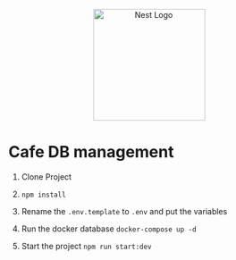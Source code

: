 <p align="center">
  <a href="http://nestjs.com/" target="blank"><img src="https://nestjs.com/img/logo-small.svg" width="200" alt="Nest Logo" /></a>
</p>

# Cafe DB management

1. Clone Project
2. ```npm install```
3. Rename the ```.env.template``` to ```.env``` and put the variables
4. Run the docker database
  ```docker-compose up -d```

5. Start the project
```npm run start:dev```